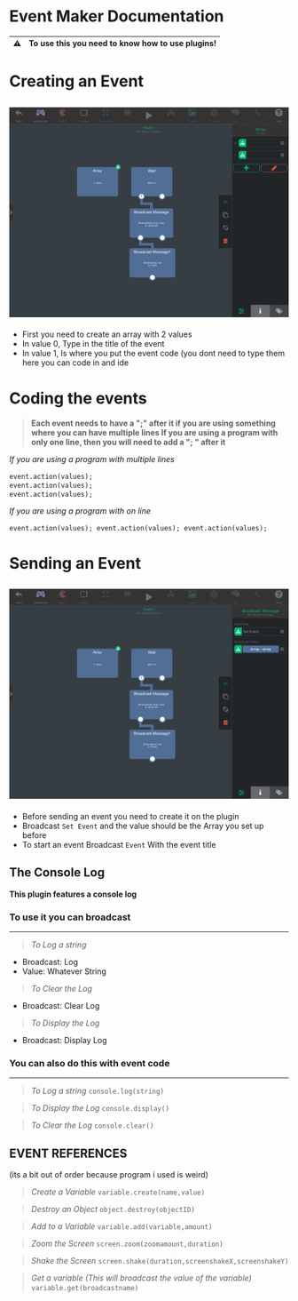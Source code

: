 # Event Maker Documentation

:warning: | To use this you need to know how to use plugins!
:---: | :---

# Creating an Event
![](https://raw.githubusercontent.com/Haynster/Event-Maker-Plug-In-Documentation/main/70FB8F11-6927-4D05-8DF9-9BE5D7254CD4.png)
---

- First you need to create an array with 2 values
- In value 0, Type in the title of the event
- In value 1, Is where you put the event code (you dont need to type them here you can code in and ide

# Coding the events
> **Each event needs to have a ";" after it if you are using something where you can have multiple lines
> If you are using a program with only one line, then you will need to add a "; " after it**

*If you are using a program with multiple lines*
```
event.action(values);
event.action(values);
event.action(values);
```
*If you are using a program with on line*
```
event.action(values); event.action(values); event.action(values);
```

# Sending an Event
![](https://raw.githubusercontent.com/Haynster/Event-Maker-Plug-In-Documentation/main/E3294A45-90A9-4773-B423-724C62E0701D.png)
---

- Before sending an event you need to create it on the plugin
- Broadcast `Set Event` and the value should be the Array you set up before
- To start an event Broadcast `Event` With the event title

## The Console Log
**This plugin features a console log**

### To use it you can broadcast
---
> *To Log a string*
- Broadcast: Log
- Value: Whatever String

> *To Clear the Log*
- Broadcast: Clear Log

> *To Display the Log*
- Broadcast: Display Log

### You can also do this with event code
---
> *To Log a string*
> `console.log(string)`

> *To Display the Log*
> `console.display()`

> *To Clear the Log*
> `console.clear()`

## EVENT REFERENCES
(its a bit out of order because program i used is weird)

> *Create a Variable*
> `variable.create(name,value)`

> *Destroy an Object*
> `object.destroy(objectID)`

> *Add to a Variable*
> `variable.add(variable,amount)`

> *Zoom the Screen*
> `screen.zoom(zoomamount,duration)`

> *Shake the Screen*
> `screen.shake(duration,screenshakeX,screenshakeY)`

> *Get a variable (This will broadcast the value of the variable)*
> `variable.get(broadcastname)`

